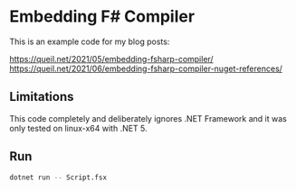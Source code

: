 # Embedding F# Compiler

This is an example code for my blog posts:

https://queil.net/2021/05/embedding-fsharp-compiler/
https://queil.net/2021/06/embedding-fsharp-compiler-nuget-references/

## Limitations

This code completely and deliberately ignores .NET Framework and it was only tested on linux-x64 with .NET 5. 

## Run

```sh
dotnet run -- Script.fsx
```

